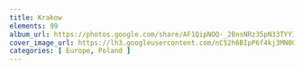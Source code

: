 ```yaml
---
title: Krakow
elements: 99
album_url: https://photos.google.com/share/AF1QipNOQ-_2BnsNRz35pN33TYYIwZeARrmHfDjyWypFrR-8JKH6ICN_bXPIvhiRqYEtTw?key=YTJ2c3JrYzNURlRpNG5tOW9LYm00LTFnUEZMa1FB
cover_image_url: https://lh3.googleusercontent.com/nC52h6BIpP6f4kj3MN00KVDAYRLm1wwA18Muo-HYtq8lor1dx78aRNyHBfuE2ub3kV35BzcdO9YqWM5sw2PxxSXGNWhn31abWq_zcsT-HY52EQwFiUmUDgKcX3xGRfbiZxH-K_Suulu6gR9JuAxMVLqkM3wZicQ35ui7bkAIYSo34mVHc50t-hyxsqDo75xrSehth1Ps6QfkZpTgoO70MVdGoso641av9ZJPDyocqPntrLFliyLpyJsto0Tt1Q22UMHcULi0hN4wDpVVt-IaSEMnpMTd7Bn0P5bGZHg3HwNtQcEs8g3ow0YVgVgA9RRE-E76WXqNP463XrXxkRPRvwuHm8QKuyvoUXVDJMVqM1jVHUAK1K93ZdJqyffHtittDLz7GzKWLRrR-LjVf3PxD0TSf0iBhGXk26geW29UvFaSjmttRd3-zsBt8cpZnnshRhwi9fIN_wvDHhbHZxr8w1yqfeyJ1qe_zDVLGeI7lTpKe6sO2SUZl9ogFjdw8l6t9jXSEgmVowM1_WV12aEoSEyILv7uqwGPKc_L1d3I2X-YbjdYEvsMbaW3Cbzyi_5p6NkgyjLHV8JfLPBsUcL8z640mAyxIrkbPVOHLWJ3TsOjZH0Kh2uAoOJZEV_cLT18yy1iTx98j9KktMQQkhWAdr4eoEJLm-p89tbQk071q5H85Rle_PO6Mu0=s195-p-k-no
categories: [ Europe, Poland ]
---
```

